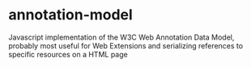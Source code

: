 # annotation-model
Javascript implementation of the W3C Web Annotation Data Model, probably most useful for Web Extensions and serializing references to specific resources on a HTML page
